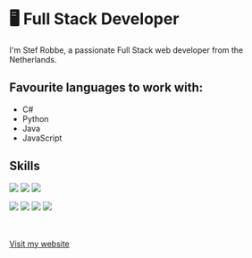 # 🖥 Full Stack Developer

I'm Stef Robbe, a passionate Full Stack web developer from the Netherlands.

## Favourite languages to work with:

- C#
- Python
- Java
- JavaScript

## Skills

<img src="https://img.shields.io/badge/HTML5-ff7851" /> <img src="https://img.shields.io/badge/CSS3-44b2fb" /> <img src="https://img.shields.io/badge/JavaScript -ffc742" />  

<img src="https://img.shields.io/badge/Java -FF0000" /> <img src="https://img.shields.io/badge/C%23-brightgreen" /> <img src="https://img.shields.io/badge/Python-blue" /> <img src="https://img.shields.io/badge/PHP-grey" />

</br>
</br>
<a href="http://stef.robbe.one/">Visit my website</a>
